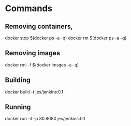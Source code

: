 # Commands
## Removing containers,
docker stop $(docker ps -a -q)
docker rm $(docker ps -a -q)

## Removing images
docker rmi -f $(docker images -a -q)

## Building
docker build -t jes/jenkins:0.1 .

## Running
docker run -it -p 80:8080 jes/jenkins:0.1
